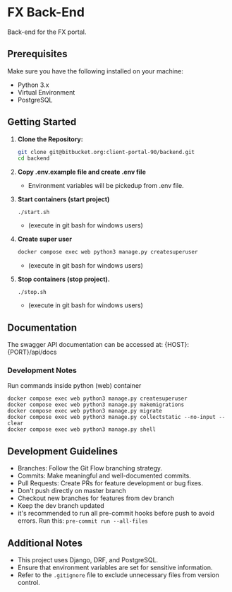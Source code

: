# FX Back-End

Back-end for the FX portal.

## Prerequisites

Make sure you have the following installed on your machine:

- Python 3.x
- Virtual Environment
- PostgreSQL

## Getting Started

1. **Clone the Repository:**

    ```bash
    git clone git@bitbucket.org:client-portal-90/backend.git
    cd backend
    ```

2. **Copy .env.example file and create .env file**
    - Environment variables will be pickedup from .env file.

3. **Start containers (start project)**
    ```
    ./start.sh
    ```
    - (execute in git bash for windows users)

4. **Create super user**
    ```bash
    docker compose exec web python3 manage.py createsuperuser
    ```
    - (execute in git bash for windows users)

5. **Stop containers (stop project).**
    ```
    ./stop.sh
    ```
    - (execute in git bash for windows users)

## Documentation

The swagger API documentation can be accessed at: {HOST}:{PORT}/api/docs

### Development Notes

Run commands inside python (web) container
```
docker compose exec web python3 manage.py createsuperuser
docker compose exec web python3 manage.py makemigrations
docker compose exec web python3 manage.py migrate
docker compose exec web python3 manage.py collectstatic --no-input --clear
docker compose exec web python3 manage.py shell
```

## Development Guidelines

- Branches: Follow the Git Flow branching strategy.
- Commits: Make meaningful and well-documented commits.
- Pull Requests: Create PRs for feature development or bug fixes.
- Don't push directly on master branch
- Checkout new branches for features from dev branch
- Keep the dev branch updated
- it's recommended to run all pre-commit hooks before push to avoid errors. Run this: `pre-commit run --all-files`

## Additional Notes

- This project uses Django, DRF, and PostgreSQL.
- Ensure that environment variables are set for sensitive information.
- Refer to the `.gitignore` file to exclude unnecessary files from version control.
